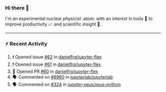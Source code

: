 ### Hi there 👋
I'm an experimental nuclear physicist :atom: with an interest in tools :wrench: to improve productivity :chart_with_upwards_trend: and scientific insight :telescope:.
<!--
**agoose77/agoose77** is a ✨ _special_ ✨ repository because its `README.md` (this file) appears on your GitHub profile.

Here are some ideas to get you started:

- 🔭 I’m currently working on ...
- 🌱 I’m currently learning ...
- 👯 I’m looking to collaborate on ...
- 🤔 I’m looking for help with ...
- 💬 Ask me about ...
- 📫 How to reach me: ...
- 😄 Pronouns: ...
- ⚡ Fun fact: ...
-->

---
### :zap: Recent Activity
<!--START_SECTION:activity-->
1. ❗️ Opened issue [#62](https://github.com/danielfrg/jupyter-flex/issues/62) in [danielfrg/jupyter-flex](https://github.com/danielfrg/jupyter-flex)
2. ❗️ Opened issue [#61](https://github.com/danielfrg/jupyter-flex/issues/61) in [danielfrg/jupyter-flex](https://github.com/danielfrg/jupyter-flex)
3. 💪 Opened PR [#60](https://github.com/danielfrg/jupyter-flex/pull/60) in [danielfrg/jupyter-flex](https://github.com/danielfrg/jupyter-flex)
4. 🗣 Commented on [#8960](https://github.com/jupyterlab/jupyterlab/issues/8960) in [jupyterlab/jupyterlab](https://github.com/jupyterlab/jupyterlab)
5. 🗣 Commented on [#324](https://github.com/jupyter-xeus/xeus-python/issues/324) in [jupyter-xeus/xeus-python](https://github.com/jupyter-xeus/xeus-python)
<!--END_SECTION:activity-->
